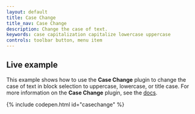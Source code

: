 ```yaml
---
layout: default
title: Case Change
title_nav: Case Change
description: Change the case of text.
keywords: case capitalization capitalize lowercase uppercase
controls: toolbar button, menu item
---
```


## Live example

This example shows how to use the **Case Change** plugin to change the case of text in block selection to uppercase, lowercase, or title case. For more information on the **Case Change** plugin, see the [docs]({{site.baseurl}}/plugins/casechange/).

{% include codepen.html id="casechange" %}